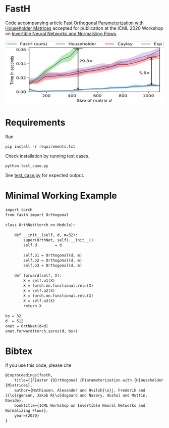 # FastH
Code accompanying article <a href="https://invertibleworkshop.github.io/accepted_papers/pdfs/10.pdf">Fast Orthogonal Parameterization with Householder Matrices</a> accepted for publication at the ICML 2020 Workshop on <a target="_blank" href="https://invertibleworkshop.github.io/">Invertible Neural Networks and Normalizing Flows</a>. 

<img src="plot.png" width="800px" height="200px" />

# Requirements 
Run 
```
pip install -r requirements.txt
```
Check installation by running test cases. 
```
python test_case.py
```

See <a target="_blank" href="test_case.py">test_case.py</a> for expected output.


# Minimal Working Example 

```
import torch
from fasth import Orthogonal 

class OrthNet(torch.nn.Module): 

	def __init__(self, d, m=32): 
		super(OrthNet, self).__init__()
		self.d		  = d

		self.o1 = Orthogonal(d, m)
		self.o2 = Orthogonal(d, m)
		self.o3 = Orthogonal(d, m)

	def forward(self, X):
		X = self.o1(X)
		X = torch.nn.functional.relu(X)
		X = self.o2(X)
		X = torch.nn.functional.relu(X)
		X = self.o3(X)
		return X 

bs = 32
d  = 512
onet = OrthNet(d=d)
onet.forward(torch.zeros(d, bs))
```

# Bibtex
If you use this code, please cite 
```
@inproceedings{fasth,
    title={{F}aster {O}rthogonal {P}arameterization with {H}ouseholder {M}atrices},
    author={Mathiasen, Alexander and Hvilsh{\o}j, Frederik and J{\o}rgensen, Jakob R{\o}dsgaard and Nasery, Anshul and Mottin, Davide},
    booktitle={ICML Workshop on Invertible Neural Networks and Normalizing Flows},
    year={2020}
}
```


